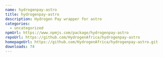 ```yaml
---
name: hydrogenpay-astro
title: hydrogenpay-astro
description: Hydrogen Pay wrapper for astro
categories:
  - uncategorized
npmUrl: https://www.npmjs.com/package/hydrogenpay-astro
repoUrl: https://github.com/HydrogenAfrica/hydrogenpay-astro
homepageUrl: https://github.com/HydrogenAfrica/hydrogenpay-astro.git
downloads: 74
---
```

